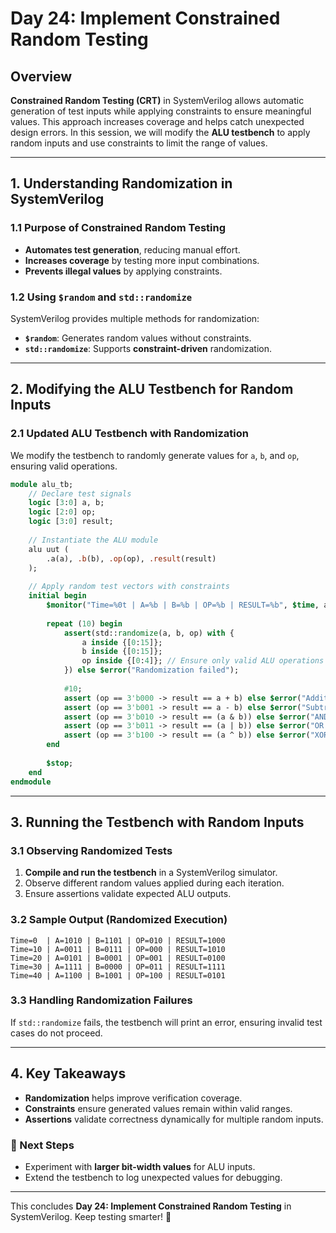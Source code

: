 # Day 24: Implement Constrained Random Testing

## Overview
**Constrained Random Testing (CRT)** in SystemVerilog allows automatic generation of test inputs while applying constraints to ensure meaningful values. This approach increases coverage and helps catch unexpected design errors. In this session, we will modify the **ALU testbench** to apply random inputs and use constraints to limit the range of values.

---

## 1. Understanding Randomization in SystemVerilog
### 1.1 Purpose of Constrained Random Testing
- **Automates test generation**, reducing manual effort.
- **Increases coverage** by testing more input combinations.
- **Prevents illegal values** by applying constraints.

### 1.2 Using `$random` and `std::randomize`
SystemVerilog provides multiple methods for randomization:
- **`$random`**: Generates random values without constraints.
- **`std::randomize`**: Supports **constraint-driven** randomization.

---

## 2. Modifying the ALU Testbench for Random Inputs
### 2.1 Updated ALU Testbench with Randomization
We modify the testbench to randomly generate values for `a`, `b`, and `op`, ensuring valid operations.

```systemverilog
module alu_tb;
    // Declare test signals
    logic [3:0] a, b;
    logic [2:0] op;
    logic [3:0] result;
    
    // Instantiate the ALU module
    alu uut (
        .a(a), .b(b), .op(op), .result(result)
    );
    
    // Apply random test vectors with constraints
    initial begin
        $monitor("Time=%0t | A=%b | B=%b | OP=%b | RESULT=%b", $time, a, b, op, result);
        
        repeat (10) begin
            assert(std::randomize(a, b, op) with {
                a inside {[0:15]};
                b inside {[0:15]};
                op inside {[0:4]}; // Ensure only valid ALU operations
            }) else $error("Randomization failed");
            
            #10;
            assert (op == 3'b000 -> result == a + b) else $error("Addition failed");
            assert (op == 3'b001 -> result == a - b) else $error("Subtraction failed");
            assert (op == 3'b010 -> result == (a & b)) else $error("AND operation failed");
            assert (op == 3'b011 -> result == (a | b)) else $error("OR operation failed");
            assert (op == 3'b100 -> result == (a ^ b)) else $error("XOR operation failed");
        end
        
        $stop;
    end
endmodule
```

---

## 3. Running the Testbench with Random Inputs
### 3.1 Observing Randomized Tests
1. **Compile and run the testbench** in a SystemVerilog simulator.
2. Observe different random values applied during each iteration.
3. Ensure assertions validate expected ALU outputs.

### 3.2 Sample Output (Randomized Execution)
```
Time=0  | A=1010 | B=1101 | OP=010 | RESULT=1000
Time=10 | A=0011 | B=0111 | OP=000 | RESULT=1010
Time=20 | A=0101 | B=0001 | OP=001 | RESULT=0100
Time=30 | A=1111 | B=0000 | OP=011 | RESULT=1111
Time=40 | A=1100 | B=1001 | OP=100 | RESULT=0101
```

### 3.3 Handling Randomization Failures
If `std::randomize` fails, the testbench will print an error, ensuring invalid test cases do not proceed.

---

## 4. Key Takeaways
- **Randomization** helps improve verification coverage.
- **Constraints** ensure generated values remain within valid ranges.
- **Assertions** validate correctness dynamically for multiple random inputs.

### 🚀 Next Steps
- Experiment with **larger bit-width values** for ALU inputs.
- Extend the testbench to log unexpected values for debugging.

---

This concludes **Day 24: Implement Constrained Random Testing** in SystemVerilog. Keep testing smarter! 🚀

